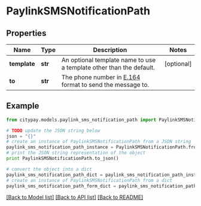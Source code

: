 # PaylinkSMSNotificationPath


## Properties

Name | Type | Description | Notes
------------ | ------------- | ------------- | -------------
**template** | **str** | An optional template name to use a template other than the default. | [optional] 
**to** | **str** | The phone number in [E.164](https://en.wikipedia.org/wiki/E.164) format to send the message to. | 

## Example

```python
from citypay.models.paylink_sms_notification_path import PaylinkSMSNotificationPath

# TODO update the JSON string below
json = "{}"
# create an instance of PaylinkSMSNotificationPath from a JSON string
paylink_sms_notification_path_instance = PaylinkSMSNotificationPath.from_json(json)
# print the JSON string representation of the object
print PaylinkSMSNotificationPath.to_json()

# convert the object into a dict
paylink_sms_notification_path_dict = paylink_sms_notification_path_instance.to_dict()
# create an instance of PaylinkSMSNotificationPath from a dict
paylink_sms_notification_path_form_dict = paylink_sms_notification_path.from_dict(paylink_sms_notification_path_dict)
```
[[Back to Model list]](../README.md#documentation-for-models) [[Back to API list]](../README.md#documentation-for-api-endpoints) [[Back to README]](../README.md)


